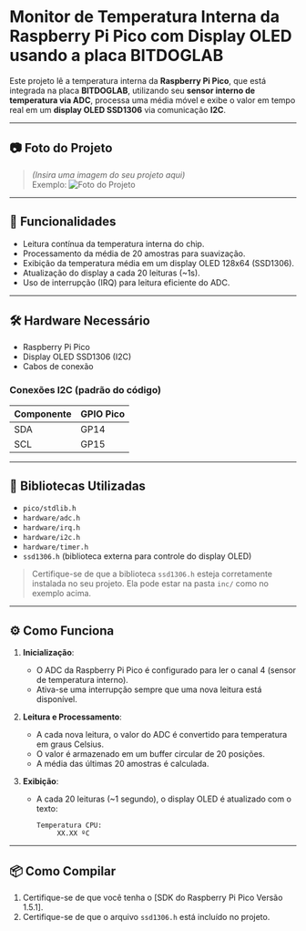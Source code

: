 # Monitor de Temperatura Interna da Raspberry Pi Pico com Display OLED usando a placa BITDOGLAB

Este projeto lê a temperatura interna da **Raspberry Pi Pico**, que está integrada na placa **BITDOGLAB**, utilizando seu **sensor interno de temperatura via ADC**, processa uma média móvel e exibe o valor em tempo real em um **display OLED SSD1306** via comunicação **I2C**.

---

## 📷 Foto do Projeto

> *(Insira uma imagem do seu projeto aqui)*  
> Exemplo:
> ![Foto do Projeto](caminho/para/sua/imagem.jpg)

---

## 🧠 Funcionalidades

- Leitura contínua da temperatura interna do chip.
- Processamento da média de 20 amostras para suavização.
- Exibição da temperatura média em um display OLED 128x64 (SSD1306).
- Atualização do display a cada 20 leituras (~1s).
- Uso de interrupção (IRQ) para leitura eficiente do ADC.

---

## 🛠️ Hardware Necessário

- Raspberry Pi Pico
- Display OLED SSD1306 (I2C)
- Cabos de conexão

### Conexões I2C (padrão do código)

| Componente | GPIO Pico |
|------------|-----------|
| SDA        | GP14      |
| SCL        | GP15      |

---

## 🧰 Bibliotecas Utilizadas

- `pico/stdlib.h`
- `hardware/adc.h`
- `hardware/irq.h`
- `hardware/i2c.h`
- `hardware/timer.h`
- `ssd1306.h` (biblioteca externa para controle do display OLED)

> Certifique-se de que a biblioteca `ssd1306.h` esteja corretamente instalada no seu projeto. Ela pode estar na pasta `inc/` como no exemplo acima.

---

## ⚙️ Como Funciona

1. **Inicialização**:
   - O ADC da Raspberry Pi Pico é configurado para ler o canal 4 (sensor de temperatura interno).
   - Ativa-se uma interrupção sempre que uma nova leitura está disponível.

2. **Leitura e Processamento**:
   - A cada nova leitura, o valor do ADC é convertido para temperatura em graus Celsius.
   - O valor é armazenado em um buffer circular de 20 posições.
   - A média das últimas 20 amostras é calculada.

3. **Exibição**:
   - A cada 20 leituras (~1 segundo), o display OLED é atualizado com o texto:
     ```
     Temperatura CPU:
          XX.XX ºC
     ```

---

## 📦 Como Compilar

1. Certifique-se de que você tenha o [SDK do Raspberry Pi Pico Versão 1.5.1].
2. Certifique-se de que o arquivo `ssd1306.h` está incluído no projeto.
